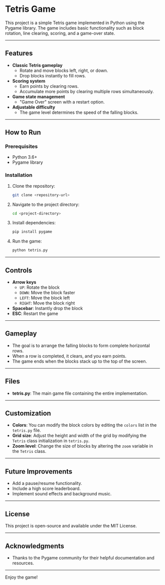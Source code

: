 # Tetris Game

This project is a simple Tetris game implemented in Python using the Pygame library. The game includes basic functionality such as block rotation, line clearing, scoring, and a game-over state.

---

## Features
- **Classic Tetris gameplay**
  - Rotate and move blocks left, right, or down.
  - Drop blocks instantly to fill rows.
- **Scoring system**
  - Earn points by clearing rows.
  - Accumulate more points by clearing multiple rows simultaneously.
- **Game state management**
  - "Game Over" screen with a restart option.
- **Adjustable difficulty**
  - The game level determines the speed of the falling blocks.

---

## How to Run
### Prerequisites
- Python 3.6+
- Pygame library

### Installation
1. Clone the repository:
   ```bash
   git clone <repository-url>
   ```
2. Navigate to the project directory:
   ```bash
   cd <project-directory>
   ```
3. Install dependencies:
   ```bash
   pip install pygame
   ```
4. Run the game:
   ```bash
   python tetris.py
   ```

---

## Controls
- **Arrow keys**
  - `UP`: Rotate the block
  - `DOWN`: Move the block faster
  - `LEFT`: Move the block left
  - `RIGHT`: Move the block right
- **Spacebar**: Instantly drop the block
- **ESC**: Restart the game

---

## Gameplay
- The goal is to arrange the falling blocks to form complete horizontal rows.
- When a row is completed, it clears, and you earn points.
- The game ends when the blocks stack up to the top of the screen.

---

## Files
- **tetris.py**: The main game file containing the entire implementation.

---

## Customization
- **Colors**: You can modify the block colors by editing the `colors` list in the `tetris.py` file.
- **Grid size**: Adjust the height and width of the grid by modifying the `Tetris` class initialization in `tetris.py`.
- **Zoom level**: Change the size of blocks by altering the `zoom` variable in the `Tetris` class.

---

## Future Improvements
- Add a pause/resume functionality.
- Include a high score leaderboard.
- Implement sound effects and background music.

---

## License
This project is open-source and available under the MIT License.

---

## Acknowledgments
- Thanks to the Pygame community for their helpful documentation and resources.

---

Enjoy the game!

